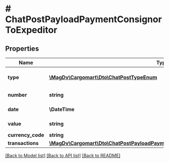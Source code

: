 # # ChatPostPayloadPaymentConsignorToExpeditor

## Properties

Name | Type | Description | Notes
------------ | ------------- | ------------- | -------------
**type** | [**\MagDv\Cargomart\Dto\ChatPostTypeEnum**](ChatPostTypeEnum.md) | Тип сообщения чата |
**number** | **string** | Номер счета |
**date** | **\DateTime** | Дата оплаты |
**value** | **string** | Сумма оплаты |
**currency_code** | **string** | Валюта |
**transactions** | [**\MagDv\Cargomart\Dto\ChatPostPayloadPaymentConsignorToExpeditorTransactionsInner[]**](ChatPostPayloadPaymentConsignorToExpeditorTransactionsInner.md) |  | [optional]

[[Back to Model list]](../../README.md#models) [[Back to API list]](../../README.md#endpoints) [[Back to README]](../../README.md)
